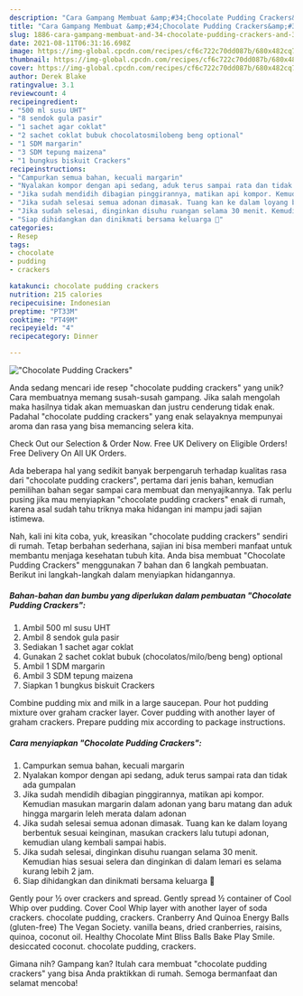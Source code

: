 ```yaml
---
description: "Cara Gampang Membuat &amp;#34;Chocolate Pudding Crackers&amp;#34;, Lezat Sekali"
title: "Cara Gampang Membuat &amp;#34;Chocolate Pudding Crackers&amp;#34;, Lezat Sekali"
slug: 1886-cara-gampang-membuat-and-34-chocolate-pudding-crackers-and-34-lezat-sekali
date: 2021-08-11T06:31:16.698Z
image: https://img-global.cpcdn.com/recipes/cf6c722c70dd087b/680x482cq70/chocolate-pudding-crackers-foto-resep-utama.jpg
thumbnail: https://img-global.cpcdn.com/recipes/cf6c722c70dd087b/680x482cq70/chocolate-pudding-crackers-foto-resep-utama.jpg
cover: https://img-global.cpcdn.com/recipes/cf6c722c70dd087b/680x482cq70/chocolate-pudding-crackers-foto-resep-utama.jpg
author: Derek Blake
ratingvalue: 3.1
reviewcount: 4
recipeingredient:
- "500 ml susu UHT"
- "8 sendok gula pasir"
- "1 sachet agar coklat"
- "2 sachet coklat bubuk chocolatosmilobeng beng optional"
- "1 SDM margarin"
- "3 SDM tepung maizena"
- "1 bungkus biskuit Crackers"
recipeinstructions:
- "Campurkan semua bahan, kecuali margarin"
- "Nyalakan kompor dengan api sedang, aduk terus sampai rata dan tidak ada gumpalan"
- "Jika sudah mendidih dibagian pinggirannya, matikan api kompor. Kemudian masukan margarin dalam adonan yang baru matang dan aduk hingga margarin leleh merata dalam adonan"
- "Jika sudah selesai semua adonan dimasak. Tuang kan ke dalam loyang berbentuk sesuai keinginan, masukan crackers lalu tutupi adonan, kemudian ulang kembali sampai habis."
- "Jika sudah selesai, dinginkan disuhu ruangan selama 30 menit. Kemudian hias sesuai selera dan dinginkan di dalam lemari es selama kurang lebih 2 jam."
- "Siap dihidangkan dan dinikmati bersama keluarga 🎂"
categories:
- Resep
tags:
- chocolate
- pudding
- crackers

katakunci: chocolate pudding crackers 
nutrition: 215 calories
recipecuisine: Indonesian
preptime: "PT33M"
cooktime: "PT49M"
recipeyield: "4"
recipecategory: Dinner

---
```



![&#34;Chocolate Pudding Crackers&#34;](https://img-global.cpcdn.com/recipes/cf6c722c70dd087b/680x482cq70/chocolate-pudding-crackers-foto-resep-utama.jpg)

Anda sedang mencari ide resep &#34;chocolate pudding crackers&#34; yang unik? Cara membuatnya memang susah-susah gampang. Jika salah mengolah maka hasilnya tidak akan memuaskan dan justru cenderung tidak enak. Padahal &#34;chocolate pudding crackers&#34; yang enak selayaknya mempunyai aroma dan rasa yang bisa memancing selera kita.

Check Out our Selection &amp; Order Now. Free UK Delivery on Eligible Orders! Free Delivery On All UK Orders.

Ada beberapa hal yang sedikit banyak berpengaruh terhadap kualitas rasa dari &#34;chocolate pudding crackers&#34;, pertama dari jenis bahan, kemudian pemilihan bahan segar sampai cara membuat dan menyajikannya. Tak perlu pusing jika mau menyiapkan &#34;chocolate pudding crackers&#34; enak di rumah, karena asal sudah tahu triknya maka hidangan ini mampu jadi sajian istimewa.


Nah, kali ini kita coba, yuk, kreasikan &#34;chocolate pudding crackers&#34; sendiri di rumah. Tetap berbahan sederhana, sajian ini bisa memberi manfaat untuk membantu menjaga kesehatan tubuh kita. Anda bisa membuat &#34;Chocolate Pudding Crackers&#34; menggunakan 7 bahan dan 6 langkah pembuatan. Berikut ini langkah-langkah dalam menyiapkan hidangannya.

<!--inarticleads1-->

##### Bahan-bahan dan bumbu yang diperlukan dalam pembuatan &#34;Chocolate Pudding Crackers&#34;:

1. Ambil 500 ml susu UHT
1. Ambil 8 sendok gula pasir
1. Sediakan 1 sachet agar coklat
1. Gunakan 2 sachet coklat bubuk (chocolatos/milo/beng beng) optional
1. Ambil 1 SDM margarin
1. Ambil 3 SDM tepung maizena
1. Siapkan 1 bungkus biskuit Crackers


Combine pudding mix and milk in a large saucepan. Pour hot pudding mixture over graham cracker layer. Cover pudding with another layer of graham crackers. Prepare pudding mix according to package instructions. 

<!--inarticleads2-->

##### Cara menyiapkan &#34;Chocolate Pudding Crackers&#34;:

1. Campurkan semua bahan, kecuali margarin
1. Nyalakan kompor dengan api sedang, aduk terus sampai rata dan tidak ada gumpalan
1. Jika sudah mendidih dibagian pinggirannya, matikan api kompor. Kemudian masukan margarin dalam adonan yang baru matang dan aduk hingga margarin leleh merata dalam adonan
1. Jika sudah selesai semua adonan dimasak. Tuang kan ke dalam loyang berbentuk sesuai keinginan, masukan crackers lalu tutupi adonan, kemudian ulang kembali sampai habis.
1. Jika sudah selesai, dinginkan disuhu ruangan selama 30 menit. Kemudian hias sesuai selera dan dinginkan di dalam lemari es selama kurang lebih 2 jam.
1. Siap dihidangkan dan dinikmati bersama keluarga 🎂


Gently pour ½ over crackers and spread. Gently spread ½ container of Cool Whip over pudding. Cover Cool Whip layer with another layer of soda crackers. chocolate pudding, crackers. Cranberry And Quinoa Energy Balls (gluten-free) The Vegan Society. vanilla beans, dried cranberries, raisins, quinoa, coconut oil. Healthy Chocolate Mint Bliss Balls Bake Play Smile. desiccated coconut. chocolate pudding, crackers. 

Gimana nih? Gampang kan? Itulah cara membuat &#34;chocolate pudding crackers&#34; yang bisa Anda praktikkan di rumah. Semoga bermanfaat dan selamat mencoba!
